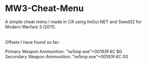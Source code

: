 # MW3-Cheat-Menu
A simple cheat menu I made in C# using ImGui.NET and Swed32 for Modern Warfare 3 (2011).
<br />
<br />
<br />
Offsets I have found so far:

Primary Weapon Ammunition: "iw5mp.exe"+00193F4C B0\
Secondary Weapon Ammunition: "iw5mp.exe"+00193F4C 00
